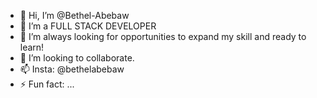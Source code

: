 - 👋 Hi, I’m @Bethel-Abebaw
- 👀 I’m a FULL STACK DEVELOPER
- 🌱 I’m always looking for opportunities to expand my skill and ready to learn!
- 💞️ I’m looking to collaborate.
- 📫 Insta: @bethelabebaw
- ⚡ Fun fact: ...

<!---
Bethel-Abebaw/Bethel-Abebaw is a ✨ special ✨ repository because its `README.md` (this file) appears on your GitHub profile.
You can click the Preview link to take a look at your changes.
--->
